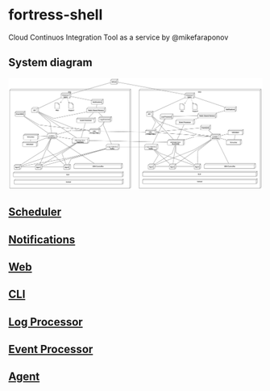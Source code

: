 # fortress-shell
Cloud Continuos Integration Tool as a service by @mikefaraponov
## System diagram
![Diagram](https://raw.githubusercontent.com/fortress-shell/fortress-shell/master/diagram.svg?sanitize=true)
## [Scheduler](https://github.com/fortress-shell/scheduler)
## [Notifications](https://github.com/fortress-shell/notifications)
## [Web](https://github.com/fortress-shell/web)
## [CLI](https://github.com/fortress-shell/cli)
## [Log Processor](https://github.com/fortress-shell/log)
## [Event Processor](https://github.com/fortress-shell/bus)
## [Agent](https://github.com/fortress-shell/agent)
